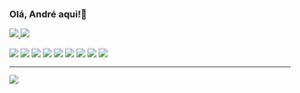 ### Olá, André aqui!👋

<div>
<a href="https://github.com/Andre-Costa-8224">
<img src="https://github-readme-stats.vercel.app/api?username=Andre-Costa-8224&theme=dracula">
<img src="https://github-readme-stats.vercel.app/api/top-langs/?username=Andre-Costa-8224&layout=compact&theme=dracula">
</div>
<br/>
<div>
<div style="display: inline-block;">
<img src="https://img.shields.io/badge/Java-ED8B00?style=for-the-badge&logo=java&logoColor=white">
<img src="https://img.shields.io/badge/C%23-239120?style=for-the-badge&logo=c-sharp&logoColor=white">
<img src="https://img.shields.io/badge/JavaScript-323330?style=for-the-badge&logo=javascript&logoColor=F7DF1E">
<img src="https://img.shields.io/badge/HTML-239120?style=for-the-badge&logo=html5&logoColor=white">
<img src="https://img.shields.io/badge/.NET-5C2D91?style=for-the-badge&logo=.net&logoColor=white">
<img src="https://img.shields.io/badge/CSS-239120?&style=for-the-badge&logo=css3&logoColor=white">
<img src="https://img.shields.io/badge/React-20232A?style=for-the-badge&logo=react&logoColor=61DAFB">
<img src="https://img.shields.io/badge/Python-14354C?style=for-the-badge&logo=python&logoColor=white">
<img src="https://img.shields.io/badge/Spring-6DB33F?style=for-the-badge&logo=spring&logoColor=white">
</div>
<hr/>
<a href="https://www.linkedin.com/mwlite/in/andré-francisco-silva-da-costa">
<img src="https://img.shields.io/badge/LinkedIn-0077B5?style=for-the-badge&logo=linkedin&logoColor=white">
</a>
</div>
